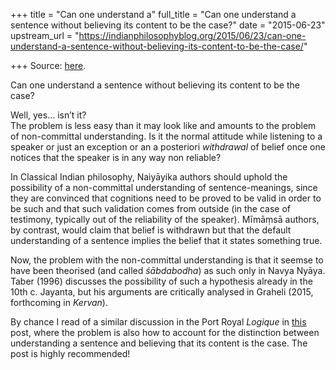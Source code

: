 +++
title = "Can one understand a"
full_title = "Can one understand a sentence without believing its content to be the case?"
date = "2015-06-23"
upstream_url = "https://indianphilosophyblog.org/2015/06/23/can-one-understand-a-sentence-without-believing-its-content-to-be-the-case/"

+++
Source: [here](https://indianphilosophyblog.org/2015/06/23/can-one-understand-a-sentence-without-believing-its-content-to-be-the-case/).

Can one understand a sentence without believing its content to be the case?

Well, yes… isn’t it?  
The problem is less easy than it may look like and amounts to the
problem of non-committal understanding. Is it the normal attitude while
listening to a speaker or just an exception or an a posteriori
*withdrawal* of belief once one notices that the speaker is in any way
non reliable?  

In Classical Indian philosophy, Naiyāyika authors should uphold the
possibility of a non-committal understanding of sentence-meanings, since
they are convinced that cognitions need to be proved to be valid in
order to be such and that such validation comes from outside (in the
case of testimony, typically out of the reliability of the speaker).
Mīmāṃsā authors, by contrast, would claim that belief is withdrawn but
that the default understanding of a sentence implies the belief that it
states something true.

Now, the problem with the non-committal understanding is that it seemse
to have been theorised (and called *śābdabodha*) as such only in Navya
Nyāya. Taber (1996) discusses the possibility of such a hypothesis
already in the 10th c. Jayanta, but his arguments are critically
analysed in Graheli (2015, forthcoming in *Kervan*).

By chance I read of a similar discussion in the Port Royal *Logique* in
[this](https://philosophymodsquad.wordpress.com/2015/06/15/understanding-sentences-port-royal-locke-and-berkeley/)
post, where the problem is also how to account for the distinction
between understanding a sentence and believing that its content is the
case. The post is highly recommended!

